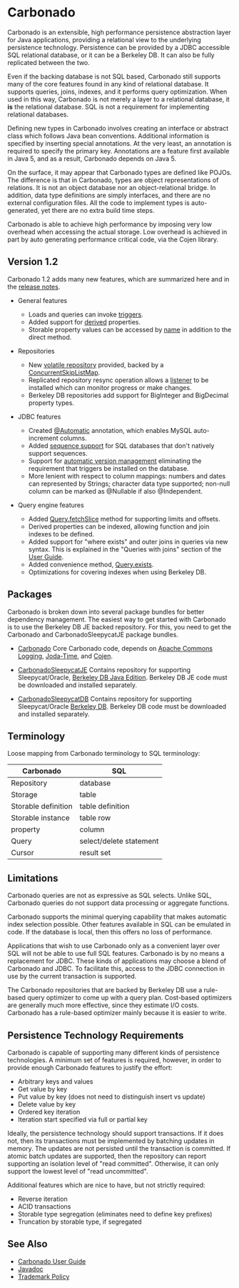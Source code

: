Carbonado
===========

Carbonado is an extensible, high performance persistence abstraction layer for Java applications, providing a relational view to the underlying persistence technology. Persistence can be provided by a JDBC accessible SQL relational database, or it can be a Berkeley DB. It can also be fully replicated between the two.

Even if the backing database is not SQL based, Carbonado still supports many of the core features found in any kind of relational database. It supports queries, joins, indexes, and it performs query optimization. When used in this way, Carbonado is not merely a layer to a relational database, it **is** the relational database. SQL is not a requirement for implementing relational databases.

Defining new types in Carbonado involves creating an interface or abstract class which follows Java bean conventions. Additional information is specified by inserting special annotations. At the very least, an annotation is required to specify the primary key. Annotations are a feature first available in Java 5, and as a result, Carbonado depends on Java 5.

On the surface, it may appear that Carbonado types are defined like POJOs.  The difference is that in Carbonado, types are object representations of relations.  It is not an object database nor an object-relational bridge. In addition, data type definitions are simply interfaces, and there are no external configuration files. All the code to implement types is auto-generated, yet there are no extra build time steps.

Carbonado is able to achieve high performance by imposing very low overhead when accessing the actual storage. Low overhead is achieved in part by auto generating performance critical code, via the Cojen library.


Version 1.2
------------

Carbonado 1.2 adds many new features, which are summarized here and in the [release notes](RELEASE-NOTES.txt).

* General features 
  * Loads and queries can invoke [triggers](http://carbonado.github.io/Carbonado/apidocs/com/amazon/carbonado/Trigger.html#afterLoad%28S%29).
  * Added support for [derived](http://carbonado.github.io/Carbonado/apidocs/com/amazon/carbonado/Derived.html) properties.
  * Storable property values can be accessed by [name](http://carbonado.github.io/Carbonado/apidocs/com/amazon/carbonado/Storable.html#getPropertyValue%28java.lang.String%29) in addition to the direct method.

* Repositories 
  * New [volatile repository](http://carbonado.github.io/Carbonado/apidocs/com/amazon/carbonado/repo/map/MapRepositoryBuilder.html) provided, backed by a [ConcurrentSkipListMap](http://java.sun.com/javase/6/docs/api/java/util/concurrent/ConcurrentSkipListMap.html}ConcurrentSkipListMap).
  * Replicated repository resync operation allows a [listener](http://carbonado.github.io/Carbonado/apidocs/com/amazon/carbonado/capability/ResyncCapability.html#resync%28java.lang.Class,%20com.amazon.carbonado.capability.ResyncCapability.Listener,%20double,%20java.lang.String,%20java.lang.Object...%29) to be installed which can monitor progress or make changes.
  * Berkeley DB repositories add support for BigInteger and BigDecimal property types. 
* JDBC features 
  * Created [@Automatic](http://carbonado.github.io/Carbonado/apidocs/com/amazon/carbonado/Automatic.html) annotation, which enables MySQL auto-increment columns. 
  * Added [sequence support](http://carbonado.github.io/Carbonado/apidocs/com/amazon/carbonado/sequence/StoredSequence.html) for SQL databases that don't natively support sequences.
  * Support for [automatic version management](http://carbonado.github.io/Carbonado/apidocs/com/amazon/carbonado/repo/jdbc/JDBCRepositoryBuilder.html#setAutoVersioningEnabled%28boolean,%20java.lang.String%29) eliminating the requirement that triggers be installed on the database.
  * More lenient with respect to column mappings: numbers and dates can represented by Strings; character data type supported; non-null column can be marked as @Nullable if also @Independent. 

* Query engine features 
  * Added [Query.fetchSlice](http://carbonado.github.io/Carbonado/apidocs/com/amazon/carbonado/Query.html#fetchSlice%28long,%20java.lang.Long%29) method for supporting limits and offsets.
  * Derived properties can be indexed, allowing function and join indexes to be defined.
  * Added support for "where exists" and outer joins in queries via new syntax. This is explained in the "Queries with joins" section of the [User Guide](http://carbonado.github.io/Carbonado/docs/CarbonadoGuide.pdf).
  * Added convenience method, [Query.exists](http://carbonado.github.io/Carbonado/apidocs/com/amazon/carbonado/Query.html#exists%28%29).
  * Optimizations for covering indexes when using Berkeley DB.


Packages
---------

Carbonado is broken down into several package bundles for better dependency management. The easiest way to get started with Carbonado is to use the Berkeley DB JE backed repository. For this, you need to get the Carbonado and CarbonadoSleepycatJE package bundles.

* [Carbonado](https://github.com/Carbonado/Carbonado)
  Core Carbonado code, depends on [Apache Commons Logging](http://jakarta.apache.org/commons/logging/), [Joda-Time](http://joda-time.sourceforge.net/), and [Cojen](http://github.com/Cojen/Cojen).

* [CarbonadoSleepycatJE](https://github.com/Carbonado/CarbonadoSleepycatJE)
  Contains repository for supporting Sleepycat/Oracle, [Berkeley DB Java Edition](http://www.oracle.com/us/products/database/berkeley-db/je/overview/index.html). Berkeley DB JE code must be downloaded and installed separately.

* [CarbonadoSleepycatDB](https://github.com/Carbonado/CarbonadoSleepycatDB)
  Contains repository for supporting Sleepycat/Oracle [Berkeley DB](http://www.oracle.com/us/products/database/berkeley-db/overview/index.html). Berkeley DB code must be downloaded and installed separately.


Terminology
------------

Loose mapping from Carbonado terminology to SQL terminology:

| Carbonado           | SQL                     |
| ------------------- | ----------------------- |
| Repository          | database                |
| Storage             | table                   |
| Storable definition | table definition        |
| Storable instance   | table row               |
| property            | column                  |
| Query               | select/delete statement |
| Cursor              | result set              |


Limitations
-----------

Carbonado queries are not as expressive as SQL selects. Unlike SQL, Carbonado queries do not support data processing or aggregate functions.

Carbonado supports the minimal querying capability that makes automatic index selection possible. Other features available in SQL can be emulated in code. If the database is local, then this offers no loss of performance.

Applications that wish to use Carbonado only as a convenient layer over SQL will not be able to use full SQL features. Carbonado is by no means a replacement for JDBC. These kinds of applications may choose a blend of Carbonado and JDBC. To facilitate this, access to the JDBC connection in use by the current transaction is supported.

The Carbonado repositories that are backed by Berkeley DB use a rule-based query optimizer to come up with a query plan. Cost-based optimizers are generally much more effective, since they estimate I/O costs. Carbonado has a rule-based optimizer mainly because it is easier to write.


Persistence Technology Requirements
------------------------------------

Carbonado is capable of supporting many different kinds of persistence technologies. A minimum set of features is required, however, in order to provide enough Carbonado features to justify the effort:

* Arbitrary keys and values
* Get value by key
* Put value by key (does not need to distinguish insert vs update)
* Delete value by key
* Ordered key iteration
* Iteration start specified via full or partial key

Ideally, the persistence technology should support transactions. If it does not, then its transactions must be implemented by batching updates in memory. The updates are not persisted until the transaction is committed. If atomic batch updates are supported, then the repository can report supporting an isolation level of "read committed". Otherwise, it can only support the lowest level of "read uncommitted".

Additional features which are nice to have, but not strictly required:

* Reverse iteration
* ACID transactions
* Storable type segregation (eliminates need to define key prefixes)
* Truncation by storable type, if segregated 


See Also
----------

* [Carbonado User Guide](http://carbonado.github.io/Carbonado/docs/CarbonadoGuide.pdf)
* [Javadoc](http://carbonado.github.io/Carbonado/apidocs/overview-summary.html)
* [Trademark Policy](TRADEMARK.md)

